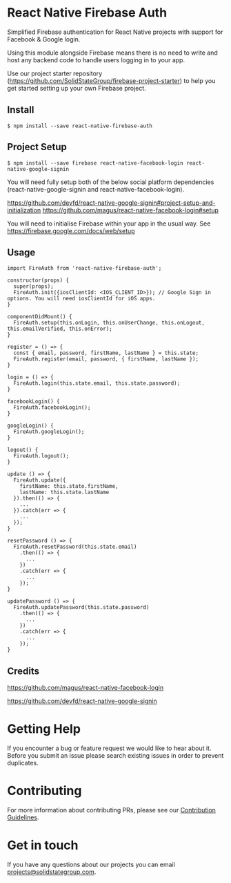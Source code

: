 # React Native Firebase Auth

Simplified Firebase authentication for React Native projects with support for Facebook & Google login.

Using this module alongside Firebase means there is no need to write and host any backend code to handle users logging in to your app.

Use our project starter repository (https://github.com/SolidStateGroup/firebase-project-starter) to help you get started setting up your own Firebase project.

## Install
```
$ npm install --save react-native-firebase-auth
```

## Project Setup

```
$ npm install --save firebase react-native-facebook-login react-native-google-signin
```

You will need fully setup both of the below social platform dependencies (react-native-google-signin and react-native-facebook-login).

https://github.com/devfd/react-native-google-signin#project-setup-and-initialization
https://github.com/magus/react-native-facebook-login#setup

You will need to initialise Firebase within your app in the usual way. See https://firebase.google.com/docs/web/setup

## Usage

```
import FireAuth from 'react-native-firebase-auth';

constructor(props) {
  super(props);
  FireAuth.init({iosClientId: <IOS_CLIENT_ID>}); // Google Sign in options. You will need iosClientId for iOS apps.
}

componentDidMount() {
  FireAuth.setup(this.onLogin, this.onUserChange, this.onLogout, this.emailVerified, this.onError);
}

register = () => {
  const { email, password, firstName, lastName } = this.state;
  FireAuth.register(email, password, { firstName, lastName });
}

login = () => {
  FireAuth.login(this.state.email, this.state.password);
}

facebookLogin() {
  FireAuth.facebookLogin();
}

googleLogin() {
  FireAuth.googleLogin();
}

logout() {
  FireAuth.logout();
}

update () => {
  FireAuth.update({
    firstName: this.state.firstName,
    lastName: this.state.lastName
  }).then(() => {
    ...
  }).catch(err => {
    ...
  });
}

resetPassword () => {
  FireAuth.resetPassword(this.state.email)
    .then(() => {
      ...
    })
    .catch(err => {
      ...
    });
}

updatePassword () => {
  FireAuth.updatePassword(this.state.password)
    .then(() => {
      ...
    })
    .catch(err => {
      ...
    });
}

```

## Credits

https://github.com/magus/react-native-facebook-login

https://github.com/devfd/react-native-google-signin

# Getting Help
If you encounter a bug or feature request we would like to hear about it. Before you submit an issue please search existing issues in order to prevent duplicates. 

# Contributing
For more information about contributing PRs, please see our <a href="CONTRIBUTING.md">Contribution Guidelines</a>.


# Get in touch
If you have any questions about our projects you can email <a href="mailto:projects@solidstategroup.com">projects@solidstategroup.com</a>.
